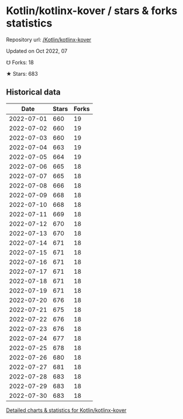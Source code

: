 # Kotlin/kotlinx-kover / stars & forks statistics

Repository url: [/Kotlin/kotlinx-kover](https://github.com/Kotlin/kotlinx-kover)

Updated on Oct 2022, 07

☋ Forks: 18

★ Stars: 683

## Historical data
| Date | Stars | Forks |
|------|-------|-------|
| 2022-07-01 | 660 | 19 | 
| 2022-07-02 | 660 | 19 | 
| 2022-07-03 | 660 | 19 | 
| 2022-07-04 | 663 | 19 | 
| 2022-07-05 | 664 | 19 | 
| 2022-07-06 | 665 | 18 | 
| 2022-07-07 | 665 | 18 | 
| 2022-07-08 | 666 | 18 | 
| 2022-07-09 | 668 | 18 | 
| 2022-07-10 | 668 | 18 | 
| 2022-07-11 | 669 | 18 | 
| 2022-07-12 | 670 | 18 | 
| 2022-07-13 | 670 | 18 | 
| 2022-07-14 | 671 | 18 | 
| 2022-07-15 | 671 | 18 | 
| 2022-07-16 | 671 | 18 | 
| 2022-07-17 | 671 | 18 | 
| 2022-07-18 | 671 | 18 | 
| 2022-07-19 | 671 | 18 | 
| 2022-07-20 | 676 | 18 | 
| 2022-07-21 | 675 | 18 | 
| 2022-07-22 | 676 | 18 | 
| 2022-07-23 | 676 | 18 | 
| 2022-07-24 | 677 | 18 | 
| 2022-07-25 | 678 | 18 | 
| 2022-07-26 | 680 | 18 | 
| 2022-07-27 | 681 | 18 | 
| 2022-07-28 | 683 | 18 | 
| 2022-07-29 | 683 | 18 | 
| 2022-07-30 | 683 | 18 | 


[Detailed charts & statistics for Kotlin/kotlinx-kover](https://reviewgithub.com/rep/Kotlin/kotlinx-kover)
